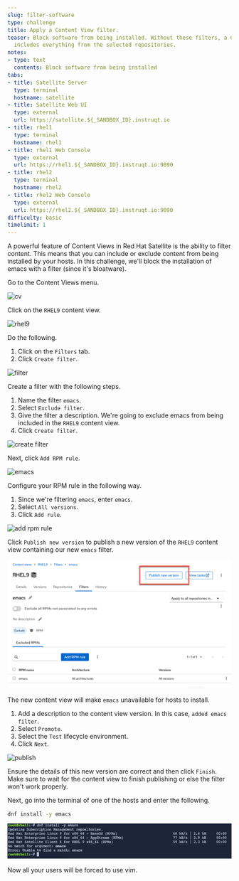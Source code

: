 ```yaml
---
slug: filter-software
type: challenge
title: Apply a Content View filter.
teaser: Block software from being installed. Without these filters, a Content View
  includes everything from the selected repositories.
notes:
- type: text
  contents: Block software from being installed
tabs:
- title: Satellite Server
  type: terminal
  hostname: satellite
- title: Satellite Web UI
  type: external
  url: https://satellite.${_SANDBOX_ID}.instruqt.io
- title: rhel1
  type: terminal
  hostname: rhel1
- title: rhel1 Web Console
  type: external
  url: https://rhel1.${_SANDBOX_ID}.instruqt.io:9090
- title: rhel2
  type: terminal
  hostname: rhel2
- title: rhel2 Web Console
  type: external
  url: https://rhel2.${_SANDBOX_ID}.instruqt.io:9090
difficulty: basic
timelimit: 1
---
```

<!-- markdownlint-disable MD033 -->

A powerful feature of Content Views in Red Hat Satellite is the ability to filter content. This means that you can include or exclude content from being installed by your hosts. In this challenge, we'll block the installation of emacs with a filter (since it's bloatware).

Go to the Content Views menu.

![cv](../assets/contentview.png)

Click on the `RHEL9` content view.

![rhel9](../assets/rhel9cv.png)

Do the following.

1) Click on the `Filters` tab.
2) Click `Create filter`.

![filter](../assets/filter.png)

Create a filter with the following steps.

1) Name the filter `emacs`.
2) Select `Exclude filter`.
3) Give the filter a description. We're going to exclude emacs from being included in the `RHEL9` content view.
4) Click `Create filter`.

![create filter](../assets/createfilter.png)

Next, click `Add RPM rule`.

![emacs](../assets/emacsrpmrule.png)

Configure your RPM rule in the following way.

1) Since we're filtering `emacs`, enter `emacs`.
2) Select `All versions`.
3) Click `Add rule`.

![add rpm rule](../assets/addrpmruleemacs.png)

Click `Publish new version` to publish a new version of the `RHEL9` content view containing our new `emacs` filter.

![filter pub](../assets/publishcvfilter.png)

The new content view will make `emacs` unavailable for hosts to install.

1) Add a description to the content view version. In this case, `added emacs filter`.
2) Select `Promote`.
3) Select the `Test` lifecycle environment.
4) Click `Next`.

![publish](../assets/publishfiltercv.png)

Ensure the details of this new version are correct and then click `Finish`. Make sure to wait for the content view to finish publishing or else the filter won't work properly.

Next, go into the terminal of one of the hosts and enter the following.

```bash
dnf install -y emacs
```

![emacs blocked](../assets/emacsinstallerror.png)

Now all your users will be forced to use vim.
